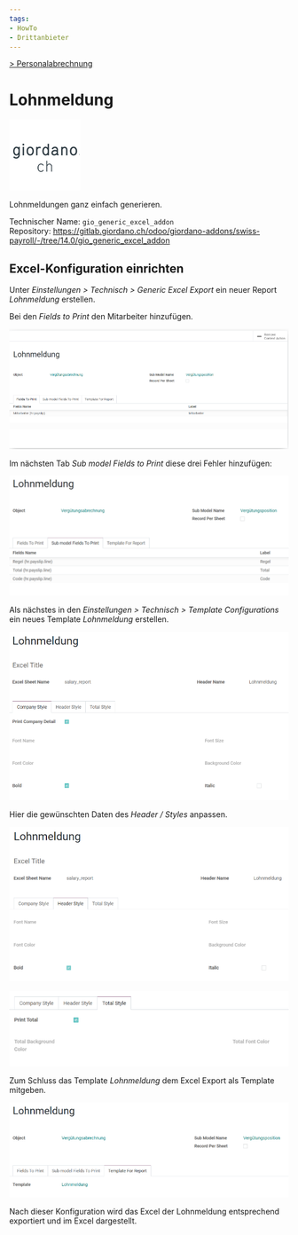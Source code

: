 ```yaml
---
tags:
- HowTo
- Drittanbieter
---
```

[> Personalabrechnung](Personalabrechnung.md)
# Lohnmeldung
![](assets/odoo_icon_gioardano.png)

Lohnmeldungen ganz einfach generieren.

Technischer Name: `gio_generic_excel_addon`\
Repository: <https://gitlab.giordano.ch/odoo/giordano-addons/swiss-payroll/-/tree/14.0/gio_generic_excel_addon>

## Excel-Konfiguration einrichten

Unter *Einstellungen > Technisch > Generic Excel Export* ein neuer Report *Lohnmeldung* erstellen.

Bei den *Fields to Print* den Mitarbeiter hinzufügen.

![](assets/Lohnmeldung%20Mitarbeiter.png)

Im nächsten Tab *Sub model Fields to Print* diese drei Fehler hinzufügen:

![](assets/Lohnmeldung%20Felder.png)

Als nächstes in den *Einstellungen > Technisch > Template Configurations* ein neues Template *Lohnmeldung* erstellen.

![](assets/Lohmeldung%20Report.png)

Hier die gewünschten Daten des *Header / Styles* anpassen.

![](assets/Lohnmeldung%20Report%20Header%20Style.png)

![](assets/Lohnmeldung%20Report%20Total%20Style.png)

Zum Schluss das Template *Lohnmeldung* dem Excel Export als Template mitgeben.

![](assets/Lohnmeldung%20Template%20for%20Report.png)

Nach dieser Konfiguration wird das Excel der Lohnmeldung entsprechend exportiert und im Excel dargestellt.